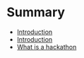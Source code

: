 # Summary

* [Introduction](README.md)
* [Introduction](intro/introduction.md)
* [What is a hackathon](part-1/what_is_a_hackathon.md)


